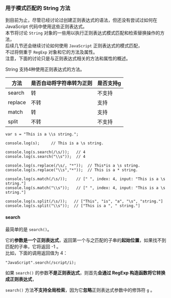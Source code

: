 ### 用于模式匹配的 String 方法

到目前为止，尽管已经讨论过创建正则表达式的语法，但还没有尝试过如何在 JavaScript 代码中使用这些正则表达式。  
本节将讨论 `String` 对象的一些用以执行正则表达式模式匹配和检索替换操作的方法，  
后续几节还会继续讨论如何使用 `JavaScript` 正则表达式的模式匹配，  
不过将侧重于 `RegExp` 对象和它的方法及属性。  
注意，下面的讨论只是与正则表达式相关的方法和属性的概述。

String 支持4种使用正则表达式的方法。

<table>
	<thead>
		<tr><th>方法</th><th>是否自动将字符串转为正则</th><th>是否支持g</th></tr>
	</thead>
	<tbody>
		<tr><td>search</td><td>转</td><td>不支持</td></tr>
		<tr><td>replace</td><td>不转</td><td>支持</td></tr>
		<tr><td>match</td><td>转</td><td>支持</td></tr>
		<tr><td>split</td><td>不转</td><td>不支持</td></tr>
	</tbody>
</table>

	var s = "This is a \\s string.";
	
	console.log(s);     // This is a \s string.
	
	console.log(s.search(/\s/));   // 4
	console.log(s.search("\\s"));  // 4
	
	console.log(s.replace(/\s/, "*"));  // This*is a \s string.
	console.log(s.replace("\\s","*"));  // This is a * string.
	
	console.log(s.match(/\s/));    // [" ", index: 4, input: "This is a \s string."]
	console.log(s.match("\\s"));   // [" ", index: 4, input: "This is a \s string."]
	
	console.log(s.split(/\s/));   // ["This", "is", "a", "\s", "string."]
	console.log(s.split("\\s"));  // ["This is a ", " string."]
	

#### search

最简单的是 `search()`。  

它的**参数是一个正则表达式**，返回第一个与之匹配的子串的**起始位置**，如果找不到匹配的子串，它将返回 -1 。  
比如，下面的调用返回值为 4：

	"JavaScript".search(/script/i);

如果 `search()` 的参数**不是正则表达式**，则首先**会通过 RegExp 构造函数将它转换成正则表达式**，  

`search()` 方法**不支持全局检索**，因为它**忽略**正则表达式参数中的修饰符 `g` 。 


